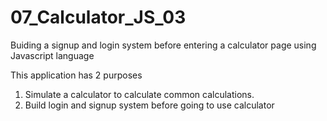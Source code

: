 # 07_Calculator_JS_03
Buiding a signup and login system before entering a calculator page using Javascript language

This application has 2 purposes
1. Simulate a calculator to calculate common calculations.
2. Build login and signup system before going to use calculator

